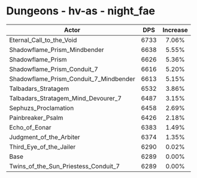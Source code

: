 # Dungeons - hv-as - night_fae
| Actor | DPS | Increase |
|---|:---:|:---:|
|Eternal_Call_to_the_Void|6733|7.06%|
|Shadowflame_Prism_Mindbender|6638|5.55%|
|Shadowflame_Prism|6626|5.36%|
|Shadowflame_Prism_Conduit_7|6616|5.20%|
|Shadowflame_Prism_Conduit_7_Mindbender|6613|5.15%|
|Talbadars_Stratagem|6532|3.86%|
|Talbadars_Stratagem_Mind_Devourer_7|6487|3.15%|
|Sephuzs_Proclamation|6458|2.69%|
|Painbreaker_Psalm|6426|2.18%|
|Echo_of_Eonar|6383|1.49%|
|Judgment_of_the_Arbiter|6374|1.35%|
|Third_Eye_of_the_Jailer|6290|0.02%|
|Base|6289|0.00%|
|Twins_of_the_Sun_Priestess_Conduit_7|6289|0.00%|
